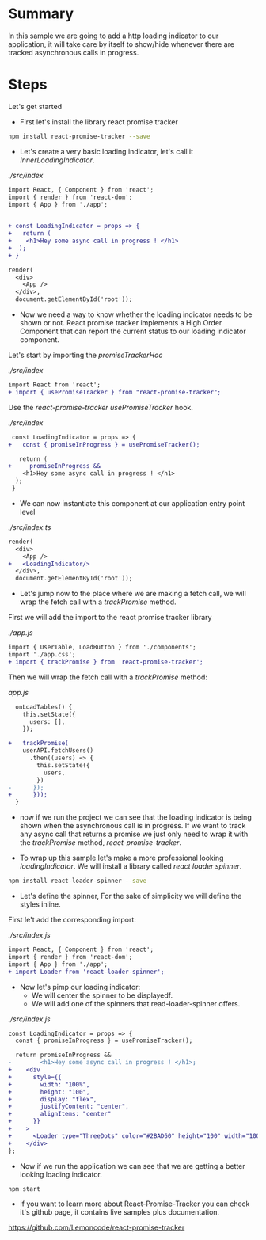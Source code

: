 # Summary

In this sample we are going to add a http loading indicator to our application, it will take care by itself to show/hide whenever there are tracked asynchronous calls in progress.

# Steps

Let's get started

- First let's install the library react promise tracker

```bash
npm install react-promise-tracker --save
```

- Let's create a very basic loading indicator, let's call it _InnerLoadingIndicator_.

_./src/index_

```diff
import React, { Component } from 'react';
import { render } from 'react-dom';
import { App } from './app';

 
+ const LoadingIndicator = props => {
+   return (
+    <h1>Hey some async call in progress ! </h1>
+  );  
+ }

render(
  <div>
    <App />
  </div>,
  document.getElementById('root'));
```

- Now we need a way to know whether the loading indicator needs
  to be shown or not. React promise tracker implements a High Order Component that can report the current status to our loading indicator component.

Let's start by importing the _promiseTrackerHoc_

_./src/index_

```diff
import React from 'react';
+ import { usePromiseTracker } from "react-promise-tracker";
```

Use the _react-promise-tracker_  _usePromiseTracker_ hook.

_./src/index_

```diff
 const LoadingIndicator = props => {
+   const { promiseInProgress } = usePromiseTracker();

   return (
+     promiseInProgress && 
    <h1>Hey some async call in progress ! </h1>
  );  
 }
```

- We can now instantiate this component at our application entry point level

_./src/index.ts_

```diff
render(
  <div>
    <App />
+   <LoadingIndicator/>
  </div>,
  document.getElementById('root'));
```

- Let's jump now to the place where we are making a fetch call, we will wrap
  the fetch call with a _trackPromise_ method.

First we will add the import to the react promise tracker library

_./app.js_

```diff
import { UserTable, LoadButton } from './components';
import './app.css';
+ import { trackPromise } from 'react-promise-tracker';
```

Then we will wrap the fetch call with a _trackPromise_ method:

_app.js_

```diff
  onLoadTables() {
    this.setState({
      users: [],
    });

+   trackPromise(
    userAPI.fetchUsers()
      .then((users) => {
        this.setState({
          users,
        })
-      });
+      }));
  }
```

- now if we run the project we can see that the loading indicator is being shown when the asynchronous call is in progress. If we want to track any async call that returns a promise we just only need to wrap it with the _trackPromise_ method, _react-promise-tracker_.

- To wrap up this sample let's make a more professional looking _loadingIndicator_. We will install a library called _react loader spinner_.

```bash
npm install react-loader-spinner --save
```

- Let's define the spinner, For the sake of simplicity we will define the styles inline.

First le't add the corresponding import:

_./src/index.js_

```diff
import React, { Component } from 'react';
import { render } from 'react-dom';
import { App } from './app';
+ import Loader from 'react-loader-spinner';
```

- Now let's pimp our loading indicator:
  - We will center the spinner to be displayedf.
  - We will add one of the spinners that read-loader-spinner offers.

_./src/index.js_

```diff
const LoadingIndicator = props => {
  const { promiseInProgress } = usePromiseTracker();

  return promiseInProgress && 
-        <h1>Hey some async call in progress ! </h1>;
+    <div
+      style={{
+        width: "100%",
+        height: "100",
+        display: "flex",
+        justifyContent: "center",
+        alignItems: "center"
+      }}
+    >
+      <Loader type="ThreeDots" color="#2BAD60" height="100" width="100" />
+    </div>
};
```

- Now if we run the application we can see that we are getting a better looking loading indicator.

```bash
npm start
```

- If you want to learn more about React-Promise-Tracker you can check it's github page, it contains live samples plus documentation.

https://github.com/Lemoncode/react-promise-tracker



